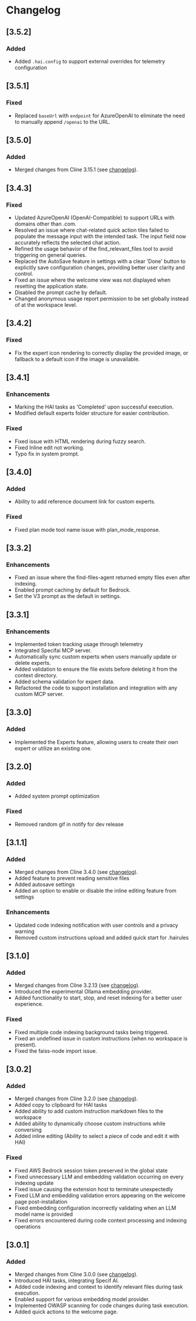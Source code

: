 # Changelog

## [3.5.2]

### Added

-   Added `.hai.config` to support external overrides for telemetry configuration

## [3.5.1]

### Fixed

-   Replaced `baseUrl` with `endpoint` for AzureOpenAI to eliminate the need to manually append `/openai` to the URL.

## [3.5.0]

### Added

-   Merged changes from Cline 3.15.1 (see [changelog](https://github.com/cline/cline/blob/main/CHANGELOG.md#3151)).

## [3.4.3]

### Fixed

-   Updated AzureOpenAI (OpenAI-Compatible) to support URLs with domains other than .com.
-   Resolved an issue where chat-related quick action tiles failed to populate the message input with the intended task. The input field now accurately reflects the selected chat action.
-   Refined the usage behavior of the find_relevant_files tool to avoid triggering on general queries.
-   Replaced the AutoSave feature in settings with a clear 'Done' button to explicitly save configuration changes, providing better user clarity and control.
-   Fixed an issue where the welcome view was not displayed when resetting the application state.
-   Disabled the prompt cache by default.
-   Changed anonymous usage report permission to be set globally instead of at the workspace level.

## [3.4.2]

### Fixed

-   Fix the expert icon rendering to correctly display the provided image, or fallback to a default icon if the image is unavailable.

## [3.4.1]

### Enhancements

-   Marking the HAI tasks as 'Completed' upon successful execution.
-   Modified default experts folder structure for easier contribution.

### Fixed

-   Fixed issue with HTML rendering during fuzzy search.
-   Fixed Inline edit not working.
-   Typo fix in system prompt.

## [3.4.0]

### Added

-   Ability to add reference document link for custom experts.

### Fixed

-   Fixed plan mode tool name issue with plan_mode_response.

## [3.3.2]

### Enhancements

-   Fixed an issue where the find-files-agent returned empty files even after indexing.
-   Enabled prompt caching by default for Bedrock.
-   Set the V3 prompt as the default in settings.

## [3.3.1]

### Enhancements

-   Implemented token tracking usage through telemetry
-   Integrated Specifai MCP server.
-   Automatically sync custom experts when users manually update or delete experts.
-   Added validation to ensure the file exists before deleting it from the context directory.
-   Added schema validation for expert data.
-   Refactored the code to support installation and integration with any custom MCP server.

## [3.3.0]

### Added

-   Implemented the Experts feature, allowing users to create their own expert or utilize an existing one.

## [3.2.0]

### Added

-   Added system prompt optimization

### Fixed

-   Removed random gif in notify for dev release

## [3.1.1]

### Added

-   Merged changes from Cline 3.4.0 (see [changelog](https://github.com/cline/cline/blob/main/CHANGELOG.md#340)).
-   Added feature to prevent reading sensitive files
-   Added autosave settings
-   Added an option to enable or disable the inline editing feature from settings

### Enhancements

-   Updated code indexing notification with user controls and a privacy warning
-   Removed custom instructions upload and added quick start for .hairules

## [3.1.0]

### Added

-   Merged changes from Cline 3.2.13 (see [changelog](https://github.com/cline/cline/blob/main/CHANGELOG.md#3213)).
-   Introduced the experimental Ollama embedding provider.
-   Added functionality to start, stop, and reset indexing for a better user experience.

### Fixed

-   Fixed multiple code indexing background tasks being triggered.
-   Fixed an undefined issue in custom instructions (when no workspace is present).
-   Fixed the faiss-node import issue.

## [3.0.2]

### Added

-   Merged changes from Cline 3.2.0 (see [changelog](https://github.com/cline/cline/blob/main/CHANGELOG.md#320)).
-   Added copy to clipboard for HAI tasks
-   Added ability to add custom instruction markdown files to the workspace
-   Added ability to dynamically choose custom instructions while conversing
-   Added inline editing (Ability to select a piece of code and edit it with HAI)

### Fixed

-   Fixed AWS Bedrock session token preserved in the global state
-   Fixed unnecessary LLM and embedding validation occurring on every indexing update
-   Fixed issue causing the extension host to terminate unexpectedly
-   Fixed LLM and embedding validation errors appearing on the welcome page post-installation
-   Fixed embedding configuration incorrectly validating when an LLM model name is provided
-   Fixed errors encountered during code context processing and indexing operations

## [3.0.1]

### Added

-   Merged changes from Cline 3.0.0 (see [changelog](https://github.com/cline/cline/blob/main/CHANGELOG.md#300)).
-   Introduced HAI tasks, integrating Specif AI.
-   Added code indexing and context to identify relevant files during task execution.
-   Enabled support for various embedding model provider.
-   Implemented OWASP scanning for code changes during task execution.
-   Added quick actions to the welcome page.
